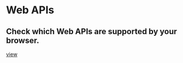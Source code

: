 # Web APIs
## Check which Web APIs are supported by your browser.

[view](https://rawgit.com/RatioChris/WebAPIs/master/index.html)